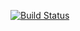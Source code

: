 [![Build Status](https://travis-ci.org/PatrickTan4499/cse110.svg?branch=master)](https://travis-ci.org/PatrickTan4499/cse110)
